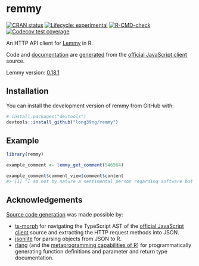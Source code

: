 
<!-- README.md is generated from README.Rmd. Please edit that file -->

# remmy

<!-- badges: start -->

[![CRAN
status](https://www.r-pkg.org/badges/version/remmy)](https://CRAN.R-project.org/package=remmy)
[![Lifecycle:
experimental](https://img.shields.io/badge/lifecycle-experimental-orange.svg)](https://lifecycle.r-lib.org/articles/stages.html#experimental)
[![R-CMD-check](https://github.com/long39ng/remmy/actions/workflows/R-CMD-check.yaml/badge.svg)](https://github.com/long39ng/remmy/actions/workflows/R-CMD-check.yaml)
[![Codecov test
coverage](https://codecov.io/gh/long39ng/remmy/branch/main/graph/badge.svg)](https://app.codecov.io/gh/long39ng/remmy?branch=main)
<!-- badges: end -->

An HTTP API client for [Lemmy](https://github.com/LemmyNet/lemmy) in R.

Code and
[documentation](https://long39ng.github.io/remmy/reference/index.html)
are [generated](https://github.com/long39ng/remmy/tree/main/dev) from
the [official JavaScript
client](https://github.com/LemmyNet/lemmy-js-client) source.

Lemmy version:
[0.18.1](https://github.com/LemmyNet/lemmy/releases/tag/0.18.1)

## Installation

<!-- You can install the released version of remmy from CRAN: -->
<!-- ``` r -->
<!-- install.packages("remmy") -->
<!-- ``` -->
<!-- Or install the development version of remmy from GitHub with: -->

You can install the development version of remmy from GitHub with:

``` r
# install.packages("devtools")
devtools::install_github("long39ng/remmy")
```

## Example

``` r
library(remmy)

example_comment <- lemmy_get_comment(546564)

example_comment$comment_view$comment$content
#> [1] "I am not by nature a sentimental person regarding software but I will truly miss RiF."
```

## Acknowledgements

[Source code
generation](https://github.com/long39ng/remmy/tree/main/dev) was made
possible by:

- [ts-morph](https://github.com/dsherret/ts-morph) for navigating the
  TypeScript AST of the [official JavaScript
  client](https://github.com/LemmyNet/lemmy-js-client) source and
  extracting the HTTP request methods into JSON.
- [jsonlite](https://github.com/jeroen/jsonlite) for parsing objects
  from JSON to R.
- [rlang](https://github.com/r-lib/rlang) (and the [metaprogramming
  capabilities of R](https://adv-r.hadley.nz/expressions.html)) for
  programmatically generating function definitions and parameter and
  return type documentation.
